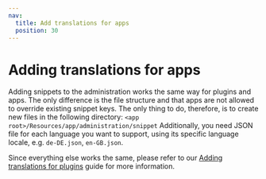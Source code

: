 ```yaml
---
nav:
  title: Add translations for apps
  position: 30
---
```


# Adding translations for apps

Adding snippets to the administration works the same way for plugins and apps. The only difference is the file structure and that apps are not allowed to override existing snippet keys. The only thing to do, therefore, is to create new files in the following directory: `<app root>/Resources/app/administration/snippet`
Additionally, you need JSON file for each language you want to support, using its specific language locale, e.g. `de-DE.json`, `en-GB.json`.

Since everything else works the same, please refer to our [Adding translations for plugins](../../plugins/administration/adding-snippets) guide for more information.
